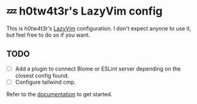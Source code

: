 # 💤 h0tw4t3r's LazyVim config

This is *h0tw4t3r's* [LazyVim](https://github.com/LazyVim/LazyVim) configuration.
I don't expect anyone to use it, but feel free to do so if you want.

## TODO

- [ ] Add a plugin to connect Biome or ESLint server depending on the
     closest config found.
- [ ] Configure tailwind cmp.

Refer to the [documentation](https://lazyvim.github.io/installation) to get started.
